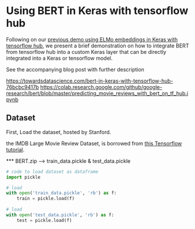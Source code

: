 # Using BERT in Keras with tensorflow hub
Following on our [previous demo using ELMo embeddings in Keras with tensorflow hub](https://github.com/strongio/keras-elmo), we present a brief demonstration on how to integrate BERT from tensorflow hub into a custom Keras layer that can be directly integrated into a Keras or tensorflow model.

See the accompanying blog post with further description


https://towardsdatascience.com/bert-in-keras-with-tensorflow-hub-76bcbc9417b
https://colab.research.google.com/github/google-research/bert/blob/master/predicting_movie_reviews_with_bert_on_tf_hub.ipynb

## Dataset
First, Load the dataset, hosted by Stanford.

the IMDB Large Movie Review Dataset, is borrowed from [this Tensorflow tutorial](https://www.tensorflow.org/hub/tutorials/text_classification_with_tf_hub).

*** BERT.zip --> train_data.pickle & test_data.pickle

```python
# code to load dataset as dataframe
import pickle

# load
with open('train_data.pickle', 'rb') as f:
    train = pickle.load(f)
    
# load
with open('test_data.pickle', 'rb') as f:
    test = pickle.load(f)
```
